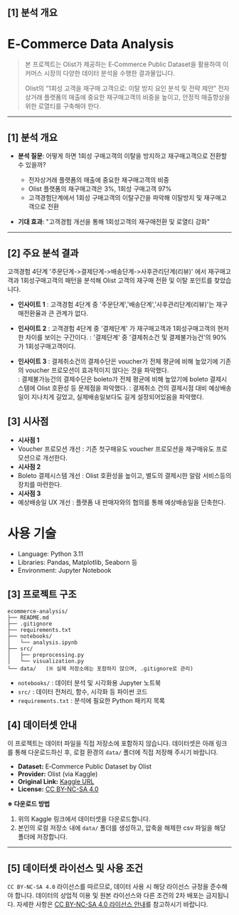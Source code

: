## [1] 분석 개요
# E‑Commerce Data Analysis

> 본 프로젝트는 Olist가 제공하는 E‑Commerce Public Dataset을 활용하여 이커머스 시장의 다양한 데이터 분석을 수행한 결과물입니다.
>
> Olist의 “1회성 고객을 재구매 고객으로: 이탈 방지 요인 분석 및 전략 제안” 
> 전자상거래 플랫폼의 매출에 중요한 재구매고객의 비중을 높이고, 안정적 매출향상을 위한 로열티를 구축해야 한다. 
---

## [1] 분석 개요

- **분석 질문**: 어떻게 하면 1회성 구매고객의 이탈을 방지하고 재구매고객으로 전환할 수 있을까? 
    - 전자상거래 플랫폼의 매출에 중요한 재구매고객의 비중
    - Olist 플랫폼의 재구매고객은 3%, 1회성 구매고객 97%
    - 고객경험단계에서 1회성 구매고객의 이탈구간을 파악해 이탈방지 및 재구매고객으로 전환
  
- **기대 효과**: "고객경험 개선을 통해 1회성고객의 재구매전환 및 로열티 강화"

---

## [2] 주요 분석 결과

 고객경험 4단계 '주문단계->결제단계->배송단계->사후관리단계(리뷰)' 에서
 재구매고객과 1회성구매고객의 패턴을 분석해 
 Olist 고객의 재구매 전환 및 이탈 포인트를 찾았습니다.

- **인사이트 1**
    : 고객경험 4단계 중 '주문단계','배송단계','사후관리단계(리뷰)'는 재구매전환율과 큰 관계가 없다. 
  
- **인사이트 2**
    : 고객경험 4단계 중 '결제단계' 가 재구매고객과 1회성구매고객의 현저한 차이를 보이는 구간이다.
    : '결제단계' 중 '결제취소건 및 결제불가능건'의 90%가 1회성구매고객이다. 

- **인사이트 3**
    : 결제취소건의 결제수단은 voucher가 전체 평균에 비해 높았기에 기존의 voucher 프로모션이 효과적이지 않다는 것을 파악했다.  
    : 결제불가능건의 결제수단은 boleto가 전체 평균에 비해 높았기에 boleto 결제시스템에 Olist 호환성 등 문제점을 파악했다. 
    : 결제취소 건의 결제시점 대비 예상배송일이 지나치게 길었고, 실제배송일보다도 길게 설정되어있음을 파악했다.   

## [3] 시사점

- **시사점 1**
- Voucher 프로모션 개선 : 기존 첫구매유도 voucher 프로모션을 재구매유도 프로모션으로 개선한다. 
- **시사점 2**
- Boleto 결제시스템 개선 :  Olist 호환성을 높이고, 별도의 결제시한 알람 서비스등의 장치를 마련한다.
- **시사점 3**
- 예상배송일 UX 개선 : 플랫폼 내 판매자와의 협의를 통해 예상배송일을 단축한다. 

# 사용 기술
- Language: Python 3.11
- Libraries: Pandas, Matplotlib, Seaborn 등
- Environment: Jupyter Notebook

## [3] 프로젝트 구조

```
ecommerce-analysis/
├── README.md
├── .gitignore
├── requirements.txt
├── notebooks/
│   └── analysis.ipynb
├── src/
│   ├── preprocessing.py
│   └── visualization.py
└── data/   (※ 실제 저장소에는 포함하지 않으며, .gitignore로 관리)
```

- `notebooks/` : 데이터 분석 및 시각화용 Jupyter 노트북
- `src/` : 데이터 전처리, 함수, 시각화 등 파이썬 코드
- `requirements.txt` : 분석에 필요한 Python 패키지 목록

## [4] 데이터셋 안내

이 프로젝트는 데이터 파일을 직접 저장소에 포함하지 않습니다.
데이터셋은 아래 링크를 통해 다운로드하신 후, 로컬 환경의 `data/` 폴더에 직접 저장해 주시기 바랍니다.

- **Dataset:** E‑Commerce Public Dataset by Olist
- **Provider:** Olist (via Kaggle)
- **Original Link:** [Kaggle URL](https://www.kaggle.com/datasets/olistbr/brazilian-ecommerce)
- **License:** [CC BY-NC-SA 4.0](https://creativecommons.org/licenses/by-nc-sa/4.0/)

**※ 다운로드 방법**

1. 위의 Kaggle 링크에서 데이터셋을 다운로드합니다.
2. 본인의 로컬 저장소 내에 `data/` 폴더를 생성하고, 압축을 해제한 csv 파일을 해당 폴더에 저장합니다.

---

## [5] 데이터셋 라이선스 및 사용 조건

`CC BY-NC-SA 4.0` 라이선스를 따르므로, 데이터 사용 시 해당 라이선스 규정을 준수해야 합니다. 데이터의 상업적 이용 및 원본 라이선스와 다른 조건의 2차 배포는 금지됩니다.
자세한 사항은 [CC BY-NC-SA 4.0 라이선스 안내](https://creativecommons.org/licenses/by-nc-sa/4.0/)를 참고하시기 바랍니다.